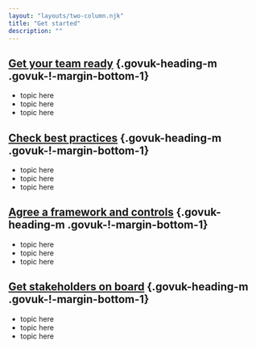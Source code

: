 ```yaml
---
layout: "layouts/two-column.njk"
title: "Get started"
description: ""
---
```


## [Get your team ready](/service-assessments/how-service-assessments-help-your-team) {.govuk-heading-m .govuk-!-margin-bottom-1}

- topic here
- topic here
- topic here

## [Check best practices](/service-assessments/get-a-service-assessment) {.govuk-heading-m .govuk-!-margin-bottom-1}

- topic here
- topic here
- topic here


## [Agree a framework and controls](/service-assessments/what-to-expect) {.govuk-heading-m .govuk-!-margin-bottom-1}

- topic here
- topic here
- topic here

## [Get stakeholders on board](/service-assessments/tell-the-story-of-your-service) {.govuk-heading-m .govuk-!-margin-bottom-1}

- topic here
- topic here
- topic here
